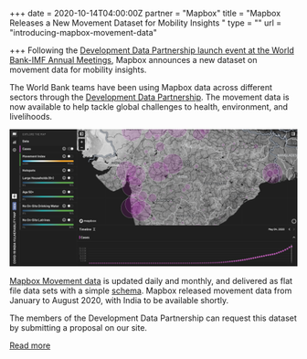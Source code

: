 +++
date = 2020-10-14T04:00:00Z
partner = "Mapbox"
title = "Mapbox Releases a New Movement Dataset for Mobility Insights "
type = ""
url = "introducing-mapbox-movement-data"

+++
Following the [Development Data Partnership launch event at the World Bank-IMF Annual Meetings](https://www.imfconnect.org/content/imf/en/annual-meetings/calendar/open/2020/10/13/development_datapartnershipbridgingthedatagapforpublicgood_158127.html?calendarCategory=T2ZmaWNpYWwvQnkgSW52aXRhdGlvbg==.UHJlc3M=.T3Blbg== "video-link"), Mapbox announces a new dataset on movement data for mobility insights.

The World Bank teams have been using Mapbox data across different sectors through the [Development Data Partnership](https://medium.com/r/?url=https%3A%2F%2Fdatapartnership.org%2F). The movement data is now available to help tackle global challenges to health, environment, and livelihoods.

![](/mapbox-movement-india.png)

[Mapbox Movement data](https://blog.mapbox.com/global-movement-data-for-mobility-insights-680955ee42d1 "Mapbox-movement-data-blog") is updated daily and monthly, and delivered as flat file data sets with a simple [schema](https://docs.mapbox.com/data/movement/overview/?utm_medium=blog&utm_source=mapbox-blog&utm_campaign=blog%7Cmapbox-blog%7CData%20Services%7Cglobal-movement-data-for-mobility-insights-680955ee42d1-20-10&utm_term=Data%20Services&utm_content=global-movement-data-for-mobility-insights-680955ee42d1). Mapbox released movement data from January to August 2020, with India to be available shortly.

The members of the Development Data Partnership can request this dataset by submitting a proposal on our site.

[Read more](https://www.mapbox.com/blog/development-data-partnership-at-the-world-bank-annual-meetings# "Mapbox-blog")